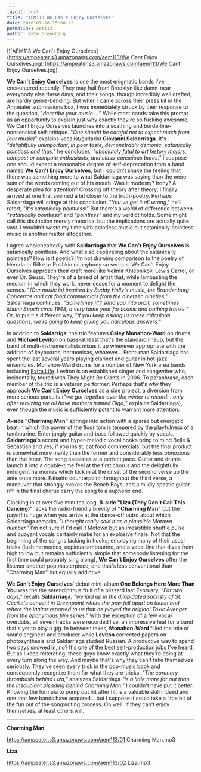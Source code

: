 ```yaml
---
layout: post
title: "AEM113 We Can't Enjoy Ourselves"
date: 2010-07-16 15:00:22
permalink: aem113
author: Nate Greenberg
---
```

[![AEM113 We Can't Enjoy Ourselves](https://ampeater.s3.amazonaws.com/aem113/We Cant Enjoy Ourselves.jpg)](https://ampeater.s3.amazonaws.com/aem113/We Cant Enjoy Ourselves.jpg)

**We Can't Enjoy Ourselves** is one the most enigmatic bands I've encountered recently. They may hail from Brooklyn like damn-near everybody else these days, and their songs, though incredibly well crafted, are hardly genre-bending. But when I came across their press kit in the Ampeater submissions box, I was immediately struck by their response to the question, "_describe your music...._" While most bands take this prompt as an opportunity to explain just why exactly they're so fucking awesome, We Can't Enjoy Ourselves launches into a scathing and borderline-nonsensical self-critique. "_One should be careful not to expect much from (our music)_" explains vocalist/guitarist **Giovanni Saldarriaga**. It's _"delightfully unimportant, in poor taste, demonstrably demonic, satanically pointless and thus,"_ he concludes, _"absolutely fatal to art history majors, compost or compote enthusiasts, and class-conscious bores."_ I suppose one should expect a reasonable degree of self-deprecation from a band named **We Can't Enjoy Ourselves**, but I couldn't shake the feeling that there was something more to what Saldarriaga was saying than the mere sum of the words coming out of his mouth. Was it modesty? Irony? A desperate plea for attention? Crossing off theory after theory, I finally arrived at one that seemed a bit closer to the truth-poetry. Perhaps Saldarriaga will cringe at this conclusion. "_You've got it all wrong_," he'll retort, "_it's satanically pointless!_" But there's a world of difference between _"satanically pointless"_ and _"pointless"_ and my verdict holds. Some might call this distinction merely rhetorical but the implications are actually quite vast. I wouldn't waste my time with pointless music but satanically pointless music is another matter altogether.

<!-- more -->

I agree wholeheartedly with **Saldarriaga** that **We Can't Enjoy Ourselves** is satanically pointless. And what's so captivating about the satanically pointless? How is it poetic? I'm not drawing comparison to the poetry of Neruda or Rilke or Pushkin or anybody so serious. We Can't Enjoy Ourselves approach their craft more like Velimir Khlebnikov, Lewis Carrol, or even Dr. Seuss. They're of a breed of artist that, while lambasting the medium in which they work, never cease for a moment to delight the senses. "_(Our music is) inspired by Buddy Holly's music, the Brandenburg Concertos and cat food commercials from the nineteen nineties_," Saldarriaga continues. "_Sometimes it'll send you into orbit, sometimes Miami Beach circa 1948, a very tame year for bikinis and bathing trunks._" Or, to put it a different way, "_if you keep asking us these ridiculous questions, we're going to keep giving you ridiculous answers._"

In addition to **Saldarriga**, the trio features **Caley Monahon-Ward** on drums and **Michael Leviton** on bass-at least that's the standard lineup, but the band of multi-instrumentalists mixes it up whenever appropriate with the addition of keyboards, harmonicas, whatever... Front-man Saldarriaga has spent the last several years playing clarinet and guitar in hot-jazz ensembles. Monahon-Ward drums for a number of New York area bands including [Extra Life](http://ampeatermusic.com/aem006). Leviton is an established singer and songwriter who, incidentally, toured with They Might Be Giants in 2006. To paraphrase, each member of the trio is a veteran performer. Perhaps that's why they approach **We Can't Enjoy Ourselves** as a side project, a diversion from more serious pursuits ("_we got together over the winter to record... only after realizing we all have mothers named Olga,_" explains Saldarriaga), even though the music is sufficiently potent to warrant more attention.

**A-side "Charming Man"** springs into action with a sparse but energetic beat in which the power of the floor tom is tempered by the playfulness of a tambourine. Enter jangly guitar and bass followed quickly by vocals. **Saldarriaga**'s accent and hyper-melodic vocal hooks bring to mind Belle & Sebastian and yes, if you insist, cat food commercials, but the final product is somewhat more manly than the former and considerably less obnoxious than the latter. The song escalates at a perfect pace. Guitar and drums launch it into a double-time feel at the first chorus and the delightfully indulgent harmonies which kick in at the onset of the second verse up the ante once more. Falsetto counterpoint throughout the third verse, a maneuver that strongly evokes the Beach Boys, and a mildly spastic guitar riff in the final chorus carry the song to a euphoric end.

Clocking in at over five minutes long, **B-side** **"Liza (They Don't Call This Dancing)"** lacks the radio-friendly brevity of **"Charming Man"** but the payoff is huge when you arrive at the dance-off outro about which Saldarriaga remarks, _"I thought really sold it as a plausible Motown number."_ I'm not sure if I'd call it Motown but an irresistible shuffle pulse and buoyant vocals certainly make for an explosive finale. Not that the beginning of the song is lacking in hooks; employing many of their usual tricks (lush harmonies, copious tambourine, and a vocal line that dives from high to low but remains sufficiently simple that somebody listening for the first time could probably sing along), **We Can't Enjoy Ourselves** offer the listener another pop masterpiece, one that's less conventional than "Charming Man" but equally addictive

**We Can't Enjoy Ourselves**' debut mini-album **One Belongs Here More Than You** was the the serendipitous fruit of a blizzard last February. _"For two days,"_ recalls **Saldarriaga**, _"we laid up in the dilapidated sacristy of St. Cecilia's convent in Greenpoint where the pew fell apart on touch and where the janitor reported to us that he played the original Toxic Avenger from the eponymous film series."_ With the exception of a few vocal overdubs, all seven tracks were recorded live, an impressive feat for a band that's yet to play a gig. In between takes, **Monahon-Ward** filled the role of sound engineer and producer while **Leviton** corrected papers on photosynthesis and Saldarriaga studied Russian. A productive way to spend two days snowed in, no? It's one of the best self-production jobs I've heard. But as I keep reiterating, these guys know exactly what they're doing at every turn along the way. And maybe that's why they can't take themselves seriously. They've seen every trick in the pop-music book and consequently recognize them for what they are-tricks. _"The coronary thrombosis behind Liza,"_ analyzes Saldarriaga _"is a little more far out than the insouciant pleading behind Charming Man."_ I couldn't have put it better. Knowing the formula to pump out hit after hit is a valuable skill indeed and one that few bands have acquired... but I suppose it could take a little bit of the fun out of the songwriting process. Oh well. If they can't enjoy themselves, at least others will.

---

**Charming Man**

https://ampeater.s3.amazonaws.com/aem113/01 Charming Man.mp3

**Liza**

https://ampeater.s3.amazonaws.com/aem113/02 Liza.mp3

